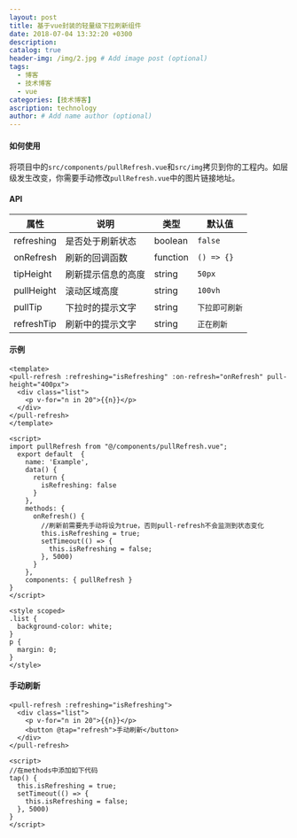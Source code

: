 ```yaml
---
layout: post
title: 基于vue封装的轻量级下拉刷新组件
date: 2018-07-04 13:32:20 +0300
description: 
catalog: true
header-img: /img/2.jpg # Add image post (optional)
tags: 
  - 博客
  - 技术博客
  - vue
categories: [技术博客]
ascription: technology
author: # Add name author (optional)
---
```

#### 如何使用
将项目中的`src/components/pullRefresh.vue`和`src/img`拷贝到你的工程内。如层级发生改变，你需要手动修改`pullRefresh.vue`中的图片链接地址。
#### API
属性 | 说明 | 类型 | 默认值
----|-----|------|------
refreshing | 是否处于刷新状态| boolean | `false`
onRefresh | 刷新的回调函数 | function | `() => {}`
tipHeight | 刷新提示信息的高度 | string | `50px`
pullHeight| 滚动区域高度 | string | `100vh`
pullTip | 下拉时的提示文字 | string | `下拉即可刷新`
refreshTip | 刷新中的提示文字 | string | `正在刷新`

#### 示例

```
<template>
<pull-refresh :refreshing="isRefreshing" :on-refresh="onRefresh" pull-height="400px">
  <div class="list">
    <p v-for="n in 20">{{n}}</p>
  </div>
</pull-refresh>
</template>

<script>
import pullRefresh from "@/components/pullRefresh.vue";
  export default  {
    name: 'Example',
    data() {
      return {
        isRefreshing: false
      }
    },
    methods: {
      onRefresh() {
        //刷新前需要先手动将设为true，否则pull-refresh不会监测到状态变化
        this.isRefreshing = true;
        setTimeout(() => {
          this.isRefreshing = false;
        }, 5000)
      }
    },
    components: { pullRefresh }
}
</script>

<style scoped>
.list {
  background-color: white;
}
p {
  margin: 0;
}
</style>
```

#### 手动刷新
```
<pull-refresh :refreshing="isRefreshing">
  <div class="list">
    <p v-for="n in 20">{{n}}</p>
    <button @tap="refresh">手动刷新</button>
  </div>
</pull-refresh>

<script>
//在methods中添加如下代码
tap() {
  this.isRefreshing = true;
  setTimeout(() => {
    this.isRefreshing = false;
  }, 5000)
}
</script>
```
